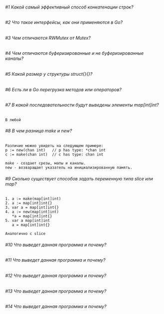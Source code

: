 ###### #1 Какой самый эффективный способ конкатенации строк?

###### #2 Что такое интерфейсы, как они применяются в Go?

###### #3 Чем отличаются RWMutex от Mutex?

###### #4 Чем отличаются буферизированные и не буферизированные каналы?

###### #5 Какой размер у структуры struct{}{}?

###### #6 Есть ли в Go перегрузка методов или операторов?

###### #7 В какой последовательности будут выведены элементы map[int]int?

    В любой

###### #8 В чем разница make и new?

    Различие можно увидеть на следующем примере:  
    p := new(chan int)   // p has type: *chan int   
    c := make(chan int)  // c has type: chan int
    
    make - создает срезы, мапы и каналы.  
    new - возваращает указатель на инициализированную память.  

###### #9 Сколько существует способов задать переменную типа slice или map?

    1. a := make(map[int]int)
    2. a := map[int]int{}
    3. var a = map[int]int{}
    4. a := new(map[int]int)
       *a = map[int]int{} 
    5. var a map[int]int
       a = map[int]int{}

    Аналогично с slice

###### #10 Что выведет данная программа и почему?

###### #11 Что выведет данная программа и почему?

###### #12 Что выведет данная программа и почему?

###### #13 Что выведет данная программа и почему?

###### #14 Что выведет данная программа и почему?

